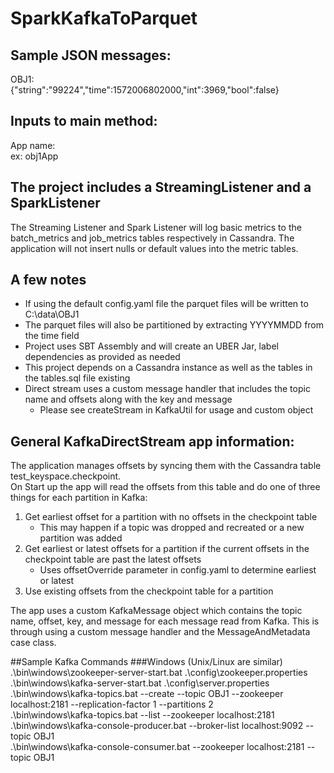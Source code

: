 # SparkKafkaToParquet

## Sample JSON messages:

OBJ1: <br />
{"string":"99224","time":1572006802000,"int":3969,"bool":false}

## Inputs to main method:
App name: <br />
ex: obj1App

## The project includes a StreamingListener and a SparkListener
The Streaming Listener and Spark Listener will log basic metrics to the batch_metrics and job_metrics tables respectively in Cassandra. The application will not insert nulls or default values into the metric tables.

## A few notes
<UL>
<LI>If using the default config.yaml file the parquet files will be written to C:\data\OBJ1
<LI>The parquet files will also be partitioned by extracting YYYYMMDD from the time field
<LI>Project uses SBT Assembly and will create an UBER Jar, label dependencies as provided as needed
<LI>This project depends on a Cassandra instance as well as the tables in the tables.sql file existing
<LI>Direct stream uses a custom message handler that includes the topic name and offsets along with the key and message
<UL>
<LI>Please see createStream in KafkaUtil for usage and custom object
</UL>
</UL>

## General KafkaDirectStream app information:
The application manages offsets by syncing them with the Cassandra table test_keyspace.checkpoint. <br />
On Start up the app will read the offsets from this table and do one of three things for each partition in Kafka:
<OL>
<LI>Get earliest offset for a partition with no offsets in the checkpoint table
<UL>
<LI>This may happen if a topic was dropped and recreated or a new partition was added
</UL>
<LI>Get earliest or latest offsets for a partition if the current offsets in the checkpoint table are past the latest offsets
<UL>
<LI>Uses offsetOverride parameter in config.yaml to determine earliest or latest
</UL>
<LI>Use existing offsets from the checkpoint table for a partition
</OL>

The app uses a custom KafkaMessage object which contains the topic name, offset, key, and message for each message read from Kafka. This is through using a custom message handler and the MessageAndMetadata case class.

##Sample Kafka Commands
###Windows (Unix/Linux are similar)
.\bin\windows\zookeeper-server-start.bat .\config\zookeeper.properties <br />
.\bin\windows\kafka-server-start.bat .\config\server.properties <br />
.\bin\windows\kafka-topics.bat --create --topic OBJ1 --zookeeper localhost:2181 --replication-factor 1 --partitions 2 <br />
.\bin\windows\kafka-topics.bat --list --zookeeper localhost:2181 <br />
.\bin\windows\kafka-console-producer.bat --broker-list localhost:9092 --topic OBJ1 <br />
.\bin\windows\kafka-console-consumer.bat --zookeeper localhost:2181 --topic OBJ1
